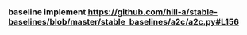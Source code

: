 ### baseline implement https://github.com/hill-a/stable-baselines/blob/master/stable_baselines/a2c/a2c.py#L156
